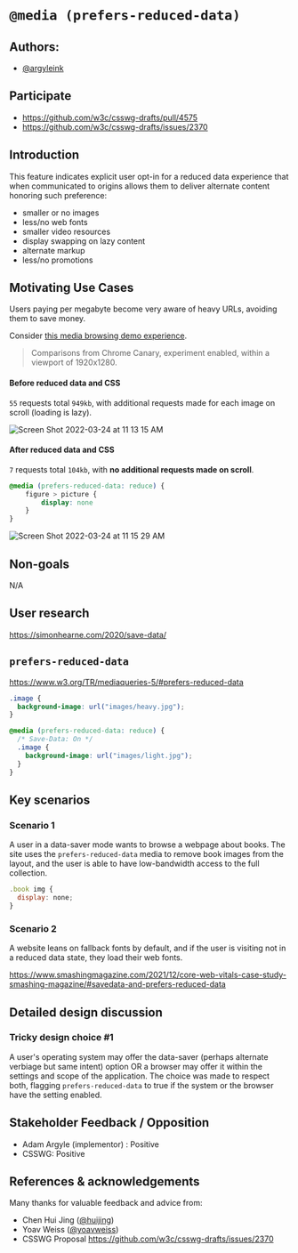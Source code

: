 # `@media (prefers-reduced-data)`

## Authors:
- [@argyleink](https://github.com/argyleink)

## Participate
- https://github.com/w3c/csswg-drafts/pull/4575
- https://github.com/w3c/csswg-drafts/issues/2370

## Introduction

This feature indicates explicit user opt-in for a reduced data experience 
that when communicated to origins allows them to deliver alternate content honoring such preference: 
- smaller or no images
- less/no web fonts
- smaller video resources
- display swapping on lazy content
- alternate markup
- less/no promotions

## Motivating Use Cases

Users paying per megabyte become very aware of heavy URLs, avoiding them 
to save money.

Consider [this media browsing demo experience](https://gui-challenges.web.app/media-scroller/dist/). 

> Comparisons from Chrome Canary, experiment enabled, within a viewport of 1920x1280. 

#### Before reduced data and CSS
`55` requests total `949kb`, 
with additional requests made for each image on scroll (loading is lazy).

![Screen Shot 2022-03-24 at 11 13 15 AM](https://user-images.githubusercontent.com/1134620/159983004-b138ba4e-44de-4fb3-a6bd-76b91df4d347.png)

#### After reduced data and CSS

`7` requests total `104kb`, 
with **no additional requests made on scroll**.

```css
@media (prefers-reduced-data: reduce) {
    figure > picture {
        display: none
    }
}
```

![Screen Shot 2022-03-24 at 11 15 29 AM](https://user-images.githubusercontent.com/1134620/159983663-c8bfbd39-23cd-49ba-96f9-f532a7fde781.png)


## Non-goals
N/A

## User research
https://simonhearne.com/2020/save-data/

## `prefers-reduced-data`

https://www.w3.org/TR/mediaqueries-5/#prefers-reduced-data

```css
.image {
  background-image: url("images/heavy.jpg");
}

@media (prefers-reduced-data: reduce) {
  /* Save-Data: On */
  .image {
    background-image: url("images/light.jpg");
  }
}
```

## Key scenarios

### Scenario 1

A user in a data-saver mode wants to browse a webpage about books. 
The site uses the `prefers-reduced-data` media to remove book images from the layout, 
and the user is able to have low-bandwidth access to the full collection.

```js
.book img {
  display: none;
}
```

### Scenario 2

A website leans on fallback fonts by default, and if the user is visiting not in a reduced data state, 
they load their web fonts. 

https://www.smashingmagazine.com/2021/12/core-web-vitals-case-study-smashing-magazine/#savedata-and-prefers-reduced-data

## Detailed design discussion

### Tricky design choice #1

A user's operating system may offer the data-saver (perhaps alternate verbiage but same intent) 
option OR a browser may offer it within the settings and scope of the application. 
The choice was made to respect both, flagging `prefers-reduced-data` to true 
if the system or the browser have the setting enabled.

## Stakeholder Feedback / Opposition

- Adam Argyle (implementor) : Positive
- CSSWG: Positive

## References & acknowledgements

Many thanks for valuable feedback and advice from:

- Chen Hui Jing ([@huijing](https://github.com/huijing))
- Yoav Weiss ([@yoavweiss](https://github.com/yoavweiss))
- CSSWG Proposal https://github.com/w3c/csswg-drafts/issues/2370
